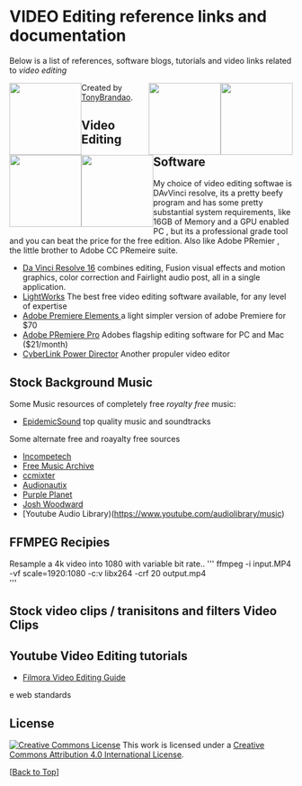 #  VIDEO Editing reference links and documentation

Below is a list of references, software blogs, tutorials and video links related to *video editing*
<p align="center">
<img src="https://github.com/acbrandao/Reference/blob/master/img/DaVinci_Resolve_Logo.png" width="128" style="float: left;">   
<img src="https://github.com/acbrandao/Reference/blob/master/img/adobe-premiere-pro.png" width="128" style="float: right;">
<img src="https://github.com/acbrandao/Reference/blob/master/img/epidemic-sound-logo-square.png" width="128" style="float: right;">
<img src="https://github.com/acbrandao/Reference/blob/master/img/final-cut-pro-logo.png" width="128" style="float: left;"> 
<img src="https://github.com/acbrandao/Reference/blob/master/img/1200px-Adobe_After_Effects_CC_icon.svg.png" width="128" style="float: left;">
</p>


Created by [TonyBrandao](https://twitter.com/tonyb29).


## Video Editing Software
My choice of video editing softwae is DAvVinci resolve, its a pretty beefy program and has some
pretty substantial system requirements, like 16GB of Memory and a GPU enabled PC , but its a professional grade tool and you
can beat the price for the free edition. Also like Adobe PRemier , the little brother to Adobe CC PRemeire suite.

*  [Da Vinci Resolve 16](https://www.blackmagicdesign.com/products/davinciresolve/)   combines editing, Fusion visual effects and motion graphics, color correction and Fairlight audio post, all in a single application. 
*  [LightWorks](https://www.lwks.com/) The best free video editing software available, for any level of expertise
*  [Adobe Premiere Elements ](https://www.adobe.com/products/premiere-elements.html) a light simpler  version of adobe Premiere for $70
*  [Adobe PRemiere Pro](https://www.adobe.com/products/premiere.html) Adobes flagship editing software for PC and Mac ($21/month)
*  [CyberLink Power Director](https://www.cyberlink.com/index_en_US.html) Another propuler video editor


## Stock Background Music

Some Music resources of completely free *royalty free* music:

  * [EpidemicSound](https://www.epidemicsound.com/)  top quality music and soundtracks

Some alternate free and roayalty free sources
  * [Incompetech](http://incompetech.com/music/)
  * [Free Music Archive](http://freemusicarchive.org/search/?quicksearch=)
  * [ccmixter](http://dig.ccmixter.org/search?searchp=)
  * [Audionautix](http://audionautix.com/)
  * [Purple Planet](http://www.purple-planet.com/)
  * [Josh Woodward](https://www.joshwoodward.com/)
  * [Youtube Audio Library)(https://www.youtube.com/audiolibrary/music)

## FFMPEG Recipies

Resample a 4k video into 1080 with variable bit rate.. 
 '''
 ffmpeg -i input.MP4 -vf scale=1920:1080 -c:v libx264 -crf 20 output.mp4  
'''


## Stock video clips / tranisitons and filters Video Clips


## Youtube Video Editing tutorials 
 - [Filmora Video Editing Guide](https://filmora.wondershare.com/youtube-video-editing/)

e web standards
## License

[![Creative Commons License](http://i.creativecommons.org/l/by/4.0/88x31.png)](https://creativecommons.org/licenses/by/4.0/)
This work is licensed under a [Creative Commons Attribution 4.0 International License](https://creativecommons.org/licenses/by/4.0/).

[[Back to Top](#top_reference)]
